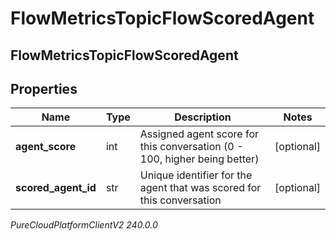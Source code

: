 # FlowMetricsTopicFlowScoredAgent

## FlowMetricsTopicFlowScoredAgent

## Properties

|Name | Type | Description | Notes|
|------------ | ------------- | ------------- | -------------|
| **agent_score** | int | Assigned agent score for this conversation (0 - 100, higher being better) | [optional] |
| **scored_agent_id** | str | Unique identifier for the agent that was scored for this conversation | [optional] |



_PureCloudPlatformClientV2 240.0.0_
